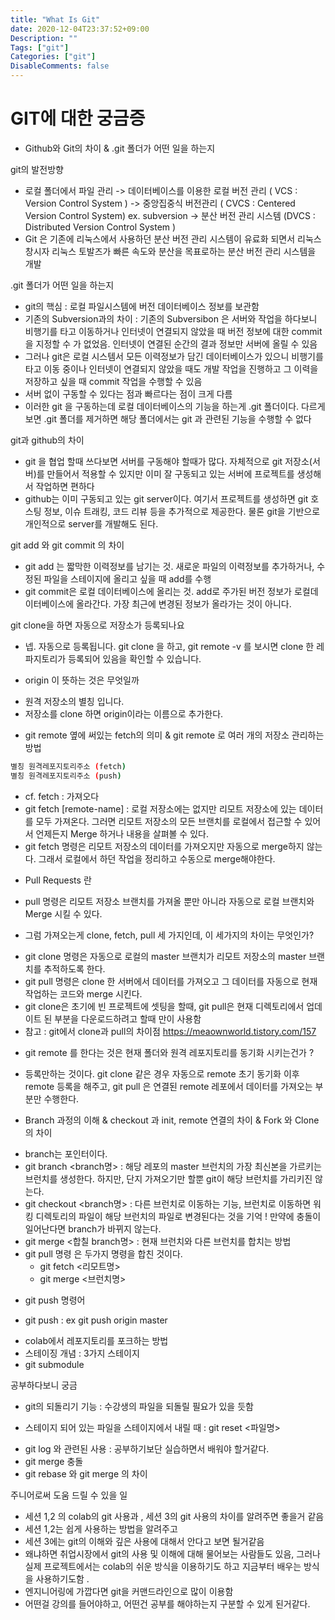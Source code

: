 ```yaml
---
title: "What Is Git"
date: 2020-12-04T23:37:52+09:00
Description: ""
Tags: ["git"]
Categories: ["git"]
DisableComments: false
---
```


# GIT에 대한 궁금증

- Github와 Git의 차이 & .git 폴더가 어떤 일을 하는지 
  
git의 발전방향
* 로컬 폴더에서 파일 관리 -> 데이터베이스를 이용한 로컬 버전 관리 ( VCS : Version Control System ) -> 중앙집중식 버전관리 ( CVCS : Centered Version Control System) ex. subversion ->  분산 버전 관리 시스템 (DVCS : Distributed Version Control System )
* Git 은 기존에 리눅스에서 사용하던 분산 버전 관리 시스템이 유료화 되면서 리눅스 창시자 리눅스 토발즈가 빠른 속도와 분산을 목표로하는 분산 버전 관리 시스템을 개발

.git 폴더가 어떤 일을 하는지
* git의 핵심 : 로컬 파일시스템에 버전 데이터베이스 정보를 보관함
* 기존의 Subversion과의 차이 : 기존의 Subversibon 은 서버와 작업을 하다보니 비행기를 타고 이동하거나 인터넷이 연결되지 않았을 때 버전 정보에 대한 commit을 지정할 수 가 없었음. 인터넷이 연결된 순간의 결과 정보만 서버에 올릴 수 있음
* 그러나 git은 로컬 시스템서 모든 이력정보가 담긴 데이터베이스가 있으니 비행기를 타고 이동 중이나 인터넷이 연결되지 않았을 때도 개발 작업을 진행하고 그 이력을 저장하고 싶을 때 commit 작업을 수행할 수 있음
* 서버 없이 구동할 수 있다는 점과 빠르다는 점이 크게 다름
* 이러한 git 을 구동하는데 로컬 데이터베이스의 기능을 하는게 .git 폴더이다. 다르게 보면 .git 폴더를 제거하면 해당 폴더에서는 git 과 관련된 기능을 수행할 수 없다 

git과 github의 차이
* git 을 협업 할때 쓰다보면 서버를 구동해야 할때가 많다. 자체적으로 git 저장소(서버)를 만들어서 적용할 수 있지만 이미 잘 구동되고 있는 서버에 프로젝트를 생성해서 작업하면 편하다
* github는 이미 구동되고 있는 git server이다. 여기서 프로젝트를 생성하면 git 호스팅 정보, 이슈 트래킹, 코드 리뷰 등을 추가적으로 제공한다. 물론 git을 기반으로 개인적으로 server를 개발해도 된다.


git add 와 git commit 의 차이
* git add 는 짧막한 이력정보를 남기는 것. 새로운 파일의 이력정보를 추가하거나, 수정된 파일을 스테이지에 올리고 싶을 때 add를 수행
* git commit은 로컬 데이터베이스에 올리는 것. add로 주가된 버전 정보가 로컬데이터베이스에 올라간다. 가장 최근에 변경된 정보가 올라가는 것이 아니다.

git clone을 하면 자동으로 저장소가 등록되나요
* 넵. 자동으로 등록됩니다. git clone 을 하고, git remote -v 를 보시면 clone 한 레파지토리가 등록되어 있음을 확인할 수 있습니다.

- origin 이 뜻하는 것은 무엇일까 
* 원격 저장소의 별칭 입니다.
* 저장소를 clone 하면 origin이라는 이름으로 추가한다.

- git remote 옆에 써있는 fetch의 의미 & git remote 로 여러 개의 저장소 관리하는 방법
```bash
별칭 원격레포지토리주소 (fetch)
별칭 원격레포지토리주소 (push)
```
* cf. fetch : 가져오다
* git fetch [remote-name] : 로컬 저장소에는 없지만 리모트 저장소에 있는 데이터를 모두 가져온다. 그러면 리모트 저장소의 모든 브랜치를 로컬에서 접근할 수 있어서 언제든지 Merge 하거나 내용을 살펴볼 수 있다.
* git fetch 명령은 리모트 저장소의 데이터를 가져오지만 자동으로 merge하지 않는다. 그래서 로컬에서 하던 작업을 정리하고 수동으로 merge해야한다.
 
- Pull Requests 란
* pull 명령은 리모트 저장소 브랜치를 가져올 뿐만 아니라 자동으로 로컬 브랜치와 Merge 시킬 수 있다.

- 그럼 가져오는게 clone, fetch, pull 세 가지인데, 이 세가지의 차이는 무엇인가?
* git clone 명령은 자동으로 로컬의 master 브랜치가 리모트 저장소의 master 브랜치를 추적하도록 한다.
* git pull 명령은 clone 한 서버에서 데이터를 가져오고 그 데이터를 자동으로 현재 작업하는 코드와 merge 시킨다.
* git clone은 초기에 빈 프로젝트에 셋팅을 할때, git pull은 현재 디렉토리에서 업데이트 된 부분을 다운로드하려고 할때 만이 사용함
* 참고 : git에서 clone과 pull의 차이점 https://meaownworld.tistory.com/157


- git remote 를 한다는 것은 현재 폴더와 원격 레포지토리를 동기화 시키는건가 ?
* 등록만하는 것이다. git clone 같은 경우 자동으로 remote 초기 동기화 이후 remote 등록을 해주고, git pull 은 연결된 remote 레포에서 데이터를 가져오는 부분만 수행한다.


- Branch 과정의 이해 & checkout 과 init, remote 연결의 차이 & Fork 와 Clone 의 차이
* branch는 포인터이다.
* git branch <branch명> : 해당 레포의 master 브런치의 가장 최신본을 가르키는 브런치를 생성한다. 하지만, 단지 가져오기만 할뿐 git이 해당 브런치를 가리키진 않는다.
* git checkout <branch명> : 다른 브런치로 이동하는 기능, 브런치로 이동하면 워킹 디렉토리의 파일이 해당 브런치의 파일로 변경된다는 것을 기억 ! 만약에 충돌이 일어난다면 branch가 바뀌지 않는다.
* git merge <합칠 branch명> : 현재 브런치와 다른 브런치를 합치는 방법
* git pull 명령 은 두가지 명령을 합친 것이다.
    * git fetch <리모트명>
    * git merge <브런치명>

- git push 명령어
* git push <remote> <branch> : ex git push origin master


- colab에서 레포지토리를 포크하는 방법
- 스테이징 개념 : 3가지 스테이지
- git submodule 



공부하다보니 궁금 
- git의 되돌리기 기능 : 수강생의 파일을 되돌릴 필요가 있을 듯함
* 스테이지 되어 있는 파일을 스테이지에서 내릴 때 : git reset <파일명> 
- git log 와 관련된 사용 : 공부하기보단 실습하면서 배워야 할거같다. 
- git merge 충돌
- git rebase 와 git merge 의 차이


주니어로써 도움 드릴 수 있을 일

- 세션 1,2 의 colab의 git 사용과 , 세션 3의 git 사용의 차이를 알려주면 좋을거 같음
- 세션 1,2는 쉽게 사용하는 방법을 알려주고
- 세션 3에는 git의 이해와 깊은 사용에 대해서 안다고 보면 될거같음
- 왜냐하면 취업시장에서 git의 사용 및 이해에 대해 물어보는 사람들도 있음, 그러나 실제 프로젝트에서는 colab의 쉬운 방식을 이용하기도 하고 지금부터 배우는 방식을 사용하기도함 .
-  엔지니어링에 가깝다면 git을 커맨드라인으로 많이 이용함
- 어떤걸 강의를 들어야하고, 어떤건 공부를 해야하는지 구분할 수 있게 된거같다. 
